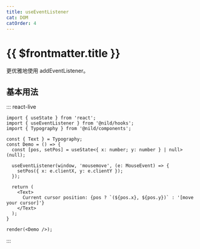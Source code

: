 ```yaml
---
title: useEventListener
cat: DOM
catOrder: 4
---
```


# {{ $frontmatter.title }}

更优雅地使用 addEventListener。

## 基本用法

::: react-live
```tsx
import { useState } from 'react';
import { useEventListener } from '@nild/hooks';
import { Typography } from '@nild/components';

const { Text } = Typography;
const Demo = () => {
  const [pos, setPos] = useState<{ x: number; y: number } | null>(null);

  useEventListener(window, 'mousemove', (e: MouseEvent) => {
    setPos({ x: e.clientX, y: e.clientY });
  });

  return (
    <Text>
      Current cursor position: {pos ? `(${pos.x}, ${pos.y})` : '[move your cursor]'}
    </Text>
  );
}

render(<Demo />);
```
:::
